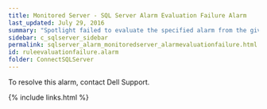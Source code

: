 ```yaml
---
title: ﻿Monitored Server - SQL Server Alarm Evaluation Failure Alarm
last_updated: July 29, 2016
summary: "Spotlight failed to evaluate the specified alarm from the given collection."
sidebar: c_sqlserver_sidebar
permalink: sqlserver_alarm_monitoredserver_alarmevaluationfailure.html
id: ruleevaluationfailure.alarm
folder: ConnectSQLServer
---
```




To resolve this alarm, contact Dell Support.

{% include links.html %}

